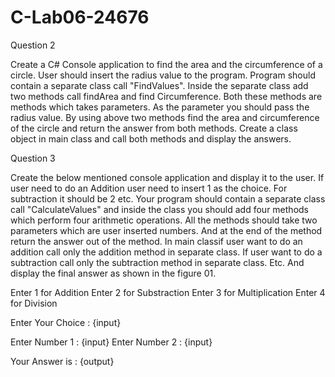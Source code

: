 # C-Lab06-24676

Question 2

Create a C# Console application to find the area and the circumference of a circle. User should insert the radius value to the program. Program should contain a separate class call "FindValues". Inside the separate class add two methods call findArea and find Circumference. Both these methods are methods which takes parameters. As the parameter you should pass the radius value. By using above two methods find the area and circumference of the circle and return the answer from both methods. Create a class object in main class and call both methods and display the answers.



Question 3

Create the below mentioned console application and display it to the user. If user need to do an Addition user need to insert 1 as the choice. For subtraction it should be 2 etc. Your program should contain a separate class call "CalculateValues" and inside the class you should add four methods which perform four arithmetic operations. All the methods should take two parameters which are user inserted numbers. And at the end of the method return the answer out of the method. In main classif user want to do an addition call only the addition method in separate class. If user want to do a subtraction call only the subtraction method in separate class. Etc. And display the final answer as shown in the figure 01.

Enter 1 for Addition
Enter 2 for Substraction
Enter 3 for Multiplication
Enter 4 for Division

Enter Your Choice : {input}

Enter Number 1 : {input}
Enter Number 2 : {input}

Your Answer is : {output}
